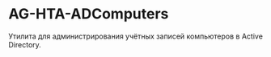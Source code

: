 AG-HTA-ADComputers
=====
Утилита для администрирования учётных записей компьютеров в Active Directory.
